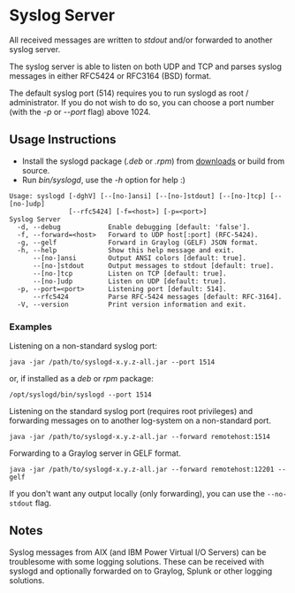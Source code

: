 # Syslog Server

All received messages are written to *stdout* and/or forwarded to another syslog server.

The syslog server is able to listen on both UDP and TCP and parses syslog messages in either RFC5424 or RFC3164 (BSD) format.

The default syslog port (514) requires you to run syslogd as root / administrator.
If you do not wish to do so, you can choose a port number (with the *-p* or *--port* flag) above 1024.

## Usage Instructions

- Install the syslogd package (*.deb* or *.rpm*) from [downloads](https://bitbucket.org/mnellemann/syslogd/downloads/) or build from source.
- Run *bin/syslogd*, use the *-h* option for help :)

````
Usage: syslogd [-dghV] [--[no-]ansi] [--[no-]stdout] [--[no-]tcp] [--[no-]udp]
               [--rfc5424] [-f=<host>] [-p=<port>]
Syslog Server
  -d, --debug            Enable debugging [default: 'false'].
  -f, --forward=<host>   Forward to UDP host[:port] (RFC-5424).
  -g, --gelf             Forward in Graylog (GELF) JSON format.
  -h, --help             Show this help message and exit.
      --[no-]ansi        Output ANSI colors [default: true].
      --[no-]stdout      Output messages to stdout [default: true].
      --[no-]tcp         Listen on TCP [default: true].
      --[no-]udp         Listen on UDP [default: true].
  -p, --port=<port>      Listening port [default: 514].
      --rfc5424          Parse RFC-5424 messages [default: RFC-3164].
  -V, --version          Print version information and exit.
````

### Examples

Listening on a non-standard syslog port:

```
java -jar /path/to/syslogd-x.y.z-all.jar --port 1514
```

or, if installed as a *deb* or *rpm* package:

```
/opt/syslogd/bin/syslogd --port 1514
```

Listening on the standard syslog port (requires root privileges) and forwarding messages on to another log-system on a non-standard port.

```
java -jar /path/to/syslogd-x.y.z-all.jar --forward remotehost:1514
```

Forwarding to a Graylog server in GELF format.

```
java -jar /path/to/syslogd-x.y.z-all.jar --forward remotehost:12201 --gelf
```


If you don't want any output locally (only forwarding), you can use the ```--no-stdout``` flag.


## Notes

Syslog messages from AIX (and IBM Power Virtual I/O Servers) can be troublesome with some logging solutions. These can be received with
syslogd and optionally forwarded on to Graylog, Splunk or other logging solutions.
